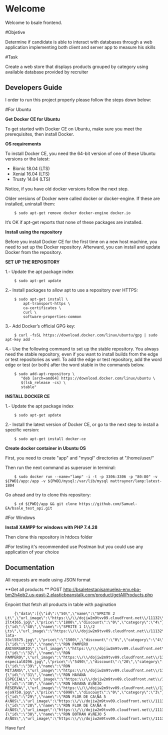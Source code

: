 # Welcome

Welcome to bsale frontend.

#Objetive

Determine if candidate is able to interact with databases through a web application implementing both client and server app to measure his skills

#Task

Create a web store that displays products grouped by category using available database provided by recruiter

## Developers Guide

I order to run this project properly please follow the steps down below:

#For Ubuntu

**Get Docker CE for Ubuntu**

To get started with Docker CE on Ubuntu, make sure you meet the prerequisites, then install Docker.

**OS requirements**

To install Docker CE, you need the 64-bit version of one of these Ubuntu versions or the latest:

* Bionic 18.04 (LTS)
* Xenial 16.04 (LTS)
* Trusty 14.04 (LTS)

Notice, if you have old docker versions follow the next step.

Older versions of Docker were called docker or docker-engine. If these are installed, uninstall them:
```
    $ sudo apt-get remove docker docker-engine docker.io
```

It’s OK if apt-get reports that none of these packages are installed.

**Install using the repository**

Before you install Docker CE for the first time on a new host machine, you need to set up the Docker repository. Afterward, you can install and update Docker from the repository.

**SET UP THE REPOSITORY**

1.- Update the apt package index

```
    $ sudo apt-get update
```

2.- Install packages to allow apt to use a repository over HTTPS:

```
    $ sudo apt-get install \
        apt-transport-https \
        ca-certificates \
        curl \
        software-properties-common
```

3.- Add Docker’s official GPG key:

```
    $ curl -fsSL https://download.docker.com/linux/ubuntu/gpg | sudo apt-key add -
```

   4.- Use the following command to set up the stable repository. You always need the stable repository, even if you want to install builds from the edge or test repositories as well. To add the edge or test repository, add the word edge or test (or both) after the word stable in the commands below.

```
    $ sudo add-apt-repository \
       "deb [arch=amd64] https://download.docker.com/linux/ubuntu \
       $(lsb_release -cs) \
       stable"
```

**INSTALL DOCKER CE**

1.- Update the apt package index

```
    $ sudo apt-get update
```

2.- Install the latest version of Docker CE, or go to the next step to install a specific version:

```
    $ sudo apt-get install docker-ce
```

**Create docker container in Ubuntu OS**

First, you need to create "app" and "mysql" directories at "/home/user/"

Then run the next command as superuser in terminal:

```
    $ sudo docker run --name="lamp" -i -t -p 3306:3306 -p "80:80" -v ${PWD}/app:/app -v ${PWD}/mysql:/var/lib/mysql mattrayner/lamp:latest-1804
```

Go ahead and try to clone this repository:

```
    $ cd ${PWD}/app && git clone https://github.com/Samuel-EA/bsale_test_api.git
```

#For Windows

**Install XAMPP for windows with PHP 7.4.28**

Then clone this repository in htdocs folder

#For testing it's recommended use Postman but you could use any application of your choice


## Documentation
All requests are made using JSON format

**Get all products **
POST http://bsaletestapisamuelea-env.eba-bm2h4qb2.us-east-2.elasticbeanstalk.com/product/getAllProducts.php

Enpoint that fetch all products in table with pagination

```
    {\"data\":[{\"id\":\"50\",\"name\":\"SPRITE 2 Lt\",\"url_image\":\"https:\\/\\/dojiw2m9tvv09.cloudfront.net\\/11132\\/product\\/sprite-2lt4365.jpg\",\"price\":\"1800\",\"discount\":\"0\",\"category\":\"4\"},{\"id\":\"48\",\"name\":\"SPRITE 1 1\\/2 Lts\",\"url_image\":\"https:\\/\\/dojiw2m9tvv09.cloudfront.net\\/11132\\/product\\/sprite-lata-33cl5575.jpg\",\"price\":\"1500\",\"discount\":\"0\",\"category\":\"4\"},{\"id\":\"33\",\"name\":\"RON PAMPERO ANIVERSARIO\",\"url_image\":\"https:\\/\\/dojiw2m9tvv09.cloudfront.net\\/11132\\/product\\/ron_pampero_aniversario0311.jpg\",\"price\":\"20000\",\"discount\":\"15\",\"category\":\"3\"},{\"id\":\"32\",\"name\":\"RON PAMPERO\",\"url_image\":\"https:\\/\\/dojiw2m9tvv09.cloudfront.net\\/11132\\/product\\/pampero-especial0296.jpg\",\"price\":\"5490\",\"discount\":\"20\",\"category\":\"3\"},{\"id\":\"39\",\"name\":\"RON MITJANS\",\"url_image\":\"https:\\/\\/dojiw2m9tvv09.cloudfront.net\\/11132\\/product\\/mitjan6396.jpg\",\"price\":\"2990\",\"discount\":\"0\",\"category\":\"3\"},{\"id\":\"31\",\"name\":\"RON HAVANA ESPECIAL\",\"url_image\":\"https:\\/\\/dojiw2m9tvv09.cloudfront.net\\/11132\\/product\\/havanaespecial9768.jpg\",\"price\":\"5990\",\"discount\":\"20\",\"category\":\"3\"},{\"id\":\"30\",\"name\":\"RON HAVANA A\ÑEJO RESERVA\",\"url_image\":\"https:\\/\\/dojiw2m9tvv09.cloudfront.net\\/11132\\/product\\/havanaan-ejo9750.jpg\",\"price\":\"6990\",\"discount\":\"0\",\"category\":\"3\"},{\"id\":\"29\",\"name\":\"RON FLOR DE CA\ÑA 5 A\ÑOS\",\"url_image\":\"https:\\/\\/dojiw2m9tvv09.cloudfront.net\\/11132\\/product\\/flor59677.jpg\",\"price\":\"4590\",\"discount\":\"0\",\"category\":\"3\"},{\"id\":\"28\",\"name\":\"RON FLOR DE CA\ÑA 4 A\ÑOS\",\"url_image\":\"https:\\/\\/dojiw2m9tvv09.cloudfront.net\\/11132\\/product\\/flor49664.jpg\",\"price\":\"3990\",\"discount\":\"0\",\"category\":\"3\"},{\"id\":\"38\",\"name\":\"RON BOTRAN A\ÑEJO 5 A\ÑOS\",\"url_image\":\"https:\\/\\/dojiw2m9tvv09.cloudfront.net\\/11132\\/product\\/ronbotran9337.jpg\",\"price\":\"4990\",\"discount\":\"0\",\"category\":\"3\"}],\"records\":\"10\",\"page\":\"1\",\"pages\":6,\"total\":\"57\",\"limit\":0,\"first\":1,\"previous\":1,\"next\":2,\"last\":6,\"start\":1,\"end\":6}"
```



Have fun!

